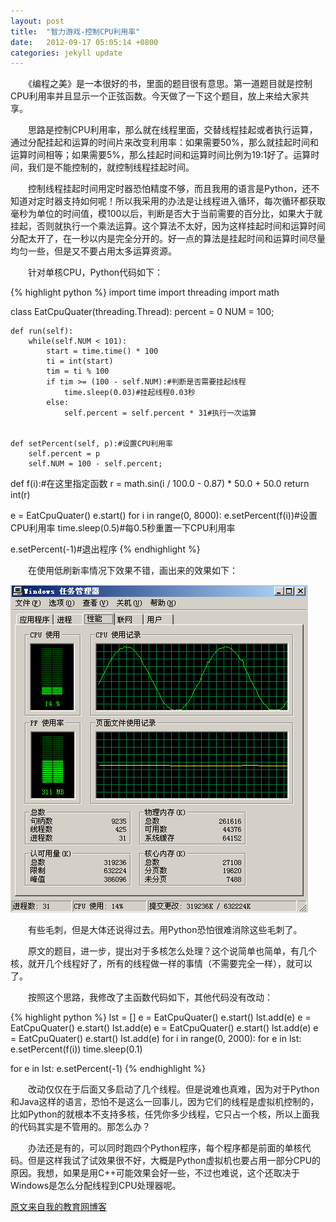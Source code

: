 ```yaml
---
layout: post
title:  "智力游戏-控制CPU利用率"
date:   2012-09-17 05:05:14 +0800
categories: jekyll update
---
```

　　《编程之美》是一本很好的书，里面的题目很有意思。第一道题目就是控制CPU利用率并且显示一个正弦函数。今天做了一下这个题目，放上来给大家共享。

　　思路是控制CPU利用率，那么就在线程里面，交替线程挂起或者执行运算，通过分配挂起和运算的时间片来改变利用率：如果需要50%，那么就挂起时间和运算时间相等；如果需要5%，那么挂起时间和运算时间比例为19:1好了。运算时间，我们是不能控制的，就控制线程挂起时间。
 <!-- more -->

　　控制线程挂起时间用定时器恐怕精度不够，而且我用的语言是Python，还不知道对定时器支持如何呢！所以我采用的办法是让线程进入循环，每次循环都获取毫秒为单位的时间值，模100以后，判断是否大于当前需要的百分比，如果大于就挂起，否则就执行一个乘法运算。这个算法不太好，因为这样挂起时间和运算时间分配太开了，在一秒以内是完全分开的。好一点的算法是挂起时间和运算时间尽量均匀一些，但是又不要占用太多运算资源。

　　针对单核CPU，Python代码如下：

{% highlight python %}
import time
import threading
import math

class EatCpuQuater(threading.Thread):
	percent = 0
	NUM = 100;

	def run(self):
		while(self.NUM < 101):
			start = time.time() * 100
			ti = int(start)
			tim = ti % 100
			if tim >= (100 - self.NUM):#判断是否需要挂起线程
				time.sleep(0.03)#挂起线程0.03秒
			else:
				self.percent = self.percent * 31#执行一次运算


	def setPercent(self, p):#设置CPU利用率
		self.percent = p
		self.NUM = 100 - self.percent;

def f(i):#在这里指定函数
	r = math.sin(i / 100.0 - 0.87) * 50.0 + 50.0
	return int(r)

e = EatCpuQuater()
e.start()
for i in range(0, 8000):
	e.setPercent(f(i))#设置 CPU利用率
	time.sleep(0.5)#每0.5秒重置一下CPU利用率

e.setPercent(-1)#退出程序
{% endhighlight %}

　　在使用低刷新率情况下效果不错，画出来的效果如下：

![PNG](/assets/img/2012-09-17-beauty-of-pp-control-cpu-p1.png)


　　有些毛刺，但是大体还说得过去。用Python恐怕很难消除这些毛刺了。

　　原文的题目，进一步，提出对于多核怎么处理？这个说简单也简单，有几个核，就开几个线程好了，所有的线程做一样的事情（不需要完全一样），就可以了。

　　按照这个思路，我修改了主函数代码如下，其他代码没有改动：

{% highlight python %}
lst = []
e = EatCpuQuater()
e.start()
lst.add(e)
e = EatCpuQuater()
e.start()
lst.add(e)
e = EatCpuQuater()
e.start()
lst.add(e)
e = EatCpuQuater()
e.start()
lst.add(e)
for i in range(0, 2000):
	for e in lst:
		e.setPercent(f(i))
	time.sleep(0.1)

for e in lst:
	e.setPercent(-1)
{% endhighlight %}

　　改动仅仅在于后面又多启动了几个线程。但是说难也真难，因为对于Python和Java这样的语言，恐怕不是这么一回事儿，因为它们的线程是虚拟机控制的，比如Python的就根本不支持多核，任凭你多少线程，它只占一个核，所以上面我的代码其实是不管用的。那怎么办？

　　办法还是有的，可以同时跑四个Python程序，每个程序都是前面的单核代码。但是这样我试了试效果很不好，大概是Python虚拟机也要占用一部分CPU的原因。我想，如果是用C++可能效果会好一些，不过也难说，这个还取决于Windows是怎么分配线程到CPU处理器呢。

[原文来自我的教育网博客][原文来自我的教育网博客]

[原文来自我的教育网博客]:http://teacher.edu.cn/pc/article/201209/557136.html
